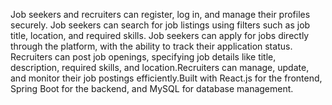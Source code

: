 Job seekers and recruiters can register, log in, and manage their profiles securely. Job seekers can search for job
listings using filters such as job title, location, and required skills. Job seekers can apply for jobs directly through
the platform, with the ability to track their application status. Recruiters can post job openings, specifying job
details like title, description, required skills, and location.Recruiters can manage, update, and monitor their job
postings efficiently.Built with React.js for the frontend, Spring Boot for the backend, and MySQL for database
management.
